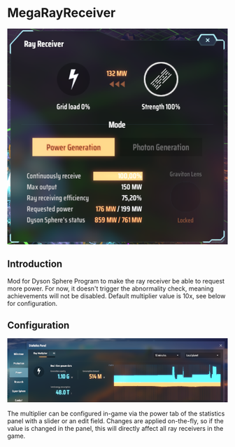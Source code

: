 # MegaRayReceiver
![demo](https://raw.githubusercontent.com/Rokumaehn/MegaRayReceiver/refs/heads/main/img/demo.png)
## Introduction
Mod for Dyson Sphere Program to make the ray receiver be able to request more power.
For now, it doesn't trigger the abnormality check, meaning achievements will not be disabled.
Default multiplier value is 10x, see below for configuration.
## Configuration
![statistics](https://raw.githubusercontent.com/Rokumaehn/MegaRayReceiver/refs/heads/main/img/statistics.png)

The multiplier can be configured in-game via the power tab of the statistics panel with a slider or an edit field. Changes are applied on-the-fly, so if the value is changed in the panel, this will directly affect all ray receivers in the game.
